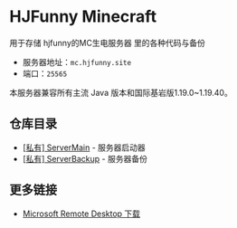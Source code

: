 # HJFunny Minecraft

用于存储 hjfunny的MC生电服务器 里的各种代码与备份

- 服务器地址：`mc.hjfunny.site`
- 端口：`25565`

本服务器兼容所有主流 Java 版本和国际基岩版1.19.0~1.19.40。

## 仓库目录

- [[私有] ServerMain](https://github.com/HJFunnyMinecraft/ServerMain) - 服务器启动器
- [[私有] ServerBackup](https://github.com/HJFunnyMinecraft/ServerBackup) - 服务器备份

## 更多链接

- [Microsoft Remote Desktop 下载](https://codezhangborui.eu.org/static/com.microsoft.rdc.androidx.apk)
